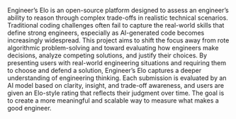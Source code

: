 Engineer’s Elo is an open-source platform designed to assess an engineer’s ability to reason through complex trade-offs in realistic technical scenarios. Traditional coding challenges often fail to capture the real-world skills that define strong engineers, especially as AI-generated code becomes increasingly widespread. This project aims to shift the focus away from rote algorithmic problem-solving and toward evaluating how engineers make decisions, analyze competing solutions, and justify their choices. By presenting users with real-world engineering situations and requiring them to choose and defend a solution, Engineer’s Elo captures a deeper understanding of engineering thinking. Each submission is evaluated by an AI model based on clarity, insight, and trade-off awareness, and users are given an Elo-style rating that reflects their judgment over time. The goal is to create a more meaningful and scalable way to measure what makes a good engineer.
